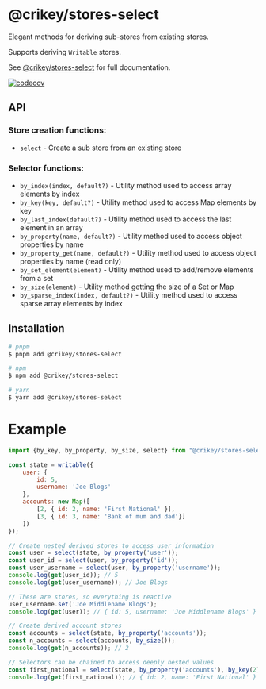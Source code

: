 # @crikey/stores-select

Elegant methods for deriving sub-stores from existing stores.

Supports deriving `Writable` stores.

See [@crikey/stores-select](https://whenderson.github.io/stores-mono/modules/_crikey_select.html) for full documentation.

[![codecov](https://codecov.io/gh/WHenderson/stores-mono/branch/master/graph/badge.svg?token=RD1EUK6Y04&flag=stores-select)](https://codecov.io/gh/WHenderson/stores-mono)

## API

### Store creation functions:

* `select` - Create a sub store from an existing store

### Selector functions:
* `by_index(index, default?)` - Utility method used to access array elements by index
* `by_key(key, default?)` - Utility method used to access Map elements by key
* `by_last_index(default?)` - Utility method used to access the last element in an array
* `by_property(name, default?)` - Utility method used to access object properties by name
* `by_property_get(name, default?)` - Utility method used to access object properties by name (read only)
* `by_set_element(element)` - Utility method used to add/remove elements from a set
* `by_size(element)` - Utility method getting the size of a Set or Map
* `by_sparse_index(index, default?)` - Utility method used to access sparse array elements by index

## Installation

```bash
# pnpm
$ pnpm add @crikey/stores-select

# npm
$ npm add @crikey/stores-select

# yarn
$ yarn add @crikey/stores-select
```

# Example

```js
import {by_key, by_property, by_size, select} from "@crikey/stores-select";

const state = writable({
    user: {
        id: 5,
        username: 'Joe Blogs'
    },
    accounts: new Map([
        [2, { id: 2, name: 'First National' }],
        [3, { id: 3, name: 'Bank of mum and dad'}]
    ])
});

// Create nested derived stores to access user information
const user = select(state, by_property('user'));
const user_id = select(user, by_property('id'));
const user_username = select(user, by_property('username'));
console.log(get(user_id)); // 5
console.log(get(user_username)); // Joe Blogs

// These are stores, so everything is reactive
user_username.set('Joe Middlename Blogs');
console.log(get(user)); // { id: 5, username: 'Joe Middlename Blogs' }

// Create derived account stores
const accounts = select(state, by_property('accounts'));
const n_accounts = select(accounts, by_size());
console.log(get(n_accounts)); // 2

// Selectors can be chained to access deeply nested values
const first_national = select(state, by_property('accounts'), by_key(2));
console.log(get(first_national)); // { id: 2, name: 'First National' }
```
